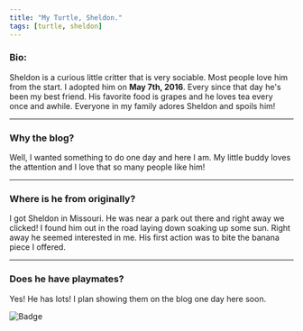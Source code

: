 ```yaml
---
title: "My Turtle, Sheldon."
tags: [turtle, sheldon]
---
```




### Bio:
Sheldon is a curious little critter that is very sociable. Most people love him from the start. I adopted him on __May 7th, 2016__. Every since that day he's been my best friend. His favorite food is grapes and he loves tea every once and awhile. Everyone in my family adores Sheldon and spoils him!

***

### Why the blog?
Well, I wanted something to do one day and here I am. My little buddy loves the attention and I love that so many people like him!

***

### Where is he from originally?
I got Sheldon in Missouri. He was near a park out there and right away we clicked! I found him out in the road laying down soaking up some sun. Right away he seemed interested in me. His first action was to bite the banana piece I offered.

***

### Does he have playmates?
Yes! He has lots! I plan showing them on the blog one day here soon.

![Badge](https://img.shields.io/badge/🐢-Blog-green.svg)
